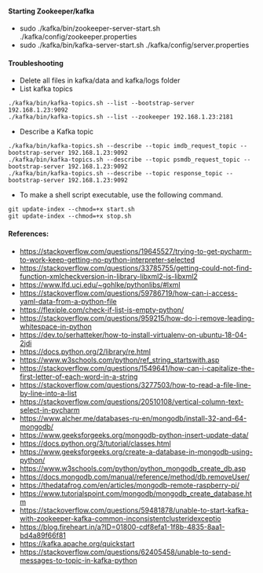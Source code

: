 #### Starting Zookeeper/kafka
- sudo ./kafka/bin/zookeeper-server-start.sh ./kafka/config/zookeeper.properties
- sudo ./kafka/bin/kafka-server-start.sh ./kafka/config/server.properties

#### Troubleshooting 
- Delete all files in kafka/data and kafka/logs folder
- List kafka topics
```
./kafka/bin/kafka-topics.sh --list --bootstrap-server 192.168.1.23:9092
./kafka/bin/kafka-topics.sh --list --zookeeper 192.168.1.23:2181
```

- Describe a Kafka topic
```
./kafka/bin/kafka-topics.sh --describe --topic imdb_request_topic --bootstrap-server 192.168.1.23:9092
./kafka/bin/kafka-topics.sh --describe --topic psmdb_request_topic --bootstrap-server 192.168.1.23:9092
./kafka/bin/kafka-topics.sh --describe --topic response_topic --bootstrap-server 192.168.1.23:9092
```

- To make a shell script executable, use the following command.
```
git update-index --chmod=+x start.sh
git update-index --chmod=+x stop.sh
```

#### References:
- https://stackoverflow.com/questions/19645527/trying-to-get-pycharm-to-work-keep-getting-no-python-interpreter-selected
- https://stackoverflow.com/questions/33785755/getting-could-not-find-function-xmlcheckversion-in-library-libxml2-is-libxml2
- https://www.lfd.uci.edu/~gohlke/pythonlibs/#lxml
- https://stackoverflow.com/questions/59786719/how-can-i-access-yaml-data-from-a-python-file
- https://flexiple.com/check-if-list-is-empty-python/
- https://stackoverflow.com/questions/959215/how-do-i-remove-leading-whitespace-in-python
- https://dev.to/serhatteker/how-to-install-virtualenv-on-ubuntu-18-04-2jdi
- https://docs.python.org/2/library/re.html
- https://www.w3schools.com/python/ref_string_startswith.asp
- https://stackoverflow.com/questions/1549641/how-can-i-capitalize-the-first-letter-of-each-word-in-a-string
- https://stackoverflow.com/questions/3277503/how-to-read-a-file-line-by-line-into-a-list
- https://stackoverflow.com/questions/20510108/vertical-column-text-select-in-pycharm
- https://www.alcher.me/databases-ru-en/mongodb/install-32-and-64-mongodb/
- https://www.geeksforgeeks.org/mongodb-python-insert-update-data/
- https://docs.python.org/3/tutorial/classes.html
- https://www.geeksforgeeks.org/create-a-database-in-mongodb-using-python/
- https://www.w3schools.com/python/python_mongodb_create_db.asp
- https://docs.mongodb.com/manual/reference/method/db.removeUser/
- https://thedatafrog.com/en/articles/mongodb-remote-raspberry-pi/
- https://www.tutorialspoint.com/mongodb/mongodb_create_database.htm
- https://stackoverflow.com/questions/59481878/unable-to-start-kafka-with-zookeeper-kafka-common-inconsistentclusteridexceptio
- https://blog.fireheart.in/a?ID=01800-cdf8efa1-1f8b-4835-8aa1-bd4a89f66f81
- https://kafka.apache.org/quickstart
- https://stackoverflow.com/questions/62405458/unable-to-send-messages-to-topic-in-kafka-python

